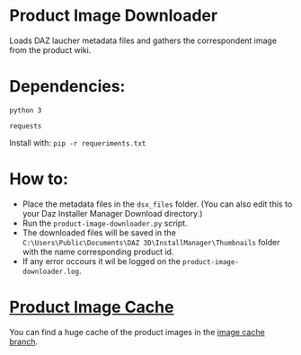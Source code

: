# Product Image Downloader
 Loads DAZ laucher metadata files and gathers the correspondent image from the product wiki.

# Dependencies:
`python 3`

`requests`

Install with: `pip -r requeriments.txt`

# How to:
* Place the metadata files in the `dsx_files` folder. (You can also edit this to your Daz Installer Manager Download directory.)
* Run the `product-image-downloader.py` script.
* The downloaded files will be saved in the `C:\Users\Public\Documents\DAZ 3D\InstallManager\Thumbnails` folder with the name corresponding product id.
* If any error occours it wil be logged on the `product-image-downloader.log`.


# [Product Image Cache](https://github.com/CuddleBear92/Daz3D-Install-Manager-Tools/tree/imagecache)
You can find a huge cache of the product images in the [image cache branch](https://github.com/CuddleBear92/Daz3D-Install-Manager-Tools/tree/imagecache).
